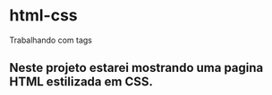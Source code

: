 # html-css
Trabalhando com tags
## Neste projeto estarei mostrando uma pagina HTML estilizada em CSS.
